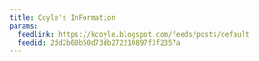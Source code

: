 ```yaml
---
title: Coyle's InFormation
params:
  feedlink: https://kcoyle.blogspot.com/feeds/posts/default
  feedid: 2dd2b60b50d73db272210897f3f2357a
---
```

